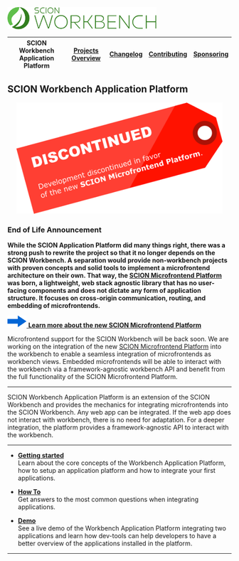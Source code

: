 <a href="/docs/site/application-platform/README.md"><img src="/docs/branding/scion-workbench-banner.svg" height="50" alt="SCION Workbench Application Platform"></a>

| SCION Workbench Application Platform | [Projects Overview][menu-projects-overview] | [Changelog][menu-changelog] | [Contributing][menu-contributing] | [Sponsoring][menu-sponsoring] |  
| --- | --- | --- | --- | --- |

## SCION Workbench Application Platform

<p align="center">
  <img src="/docs/site/images/application-platform-deprecation-note.svg" alt="DEPRECATION NOTE" height="250">
</p>

### End of Life Announcement

**While the SCION Application Platform did many things right, there was a strong push to rewrite the project so that it no longer depends on the SCION Workbench. A separation would provide non-workbench projects with proven concepts and solid tools to implement a microfrontend architecture on their own. That way, the [SCION Microfrontend Platform][link-scion-microfrontend-platform] was born, a lightweight, web stack agnostic library that has no user-facing components and does not dictate any form of application structure. It focuses on cross-origin communication, routing, and embedding of microfrontends.**

<a href="https://github.com/SchweizerischeBundesbahnen/scion-microfrontend-platform/blob/master/README.md"><img src="/docs/site/images/arrow-right.svg">
**Learn more about the new SCION Microfrontend Platform**
</a>

Microfrontend support for the SCION Workbench will be back soon. We are working on the integration of the new [SCION Microfrontend Platform][link-scion-microfrontend-platform] into the workbench to enable a seamless integration of microfrontends as workbench views. Embedded microfrontends will be able to interact with the workbench via a framework-agnostic workbench API and benefit from the full functionality of the SCION Microfrontend Platform.

***

SCION Workbench Application Platform is an extension of the SCION Workbench and provides the mechanics for integrating microfrontends into the SCION Workbench. Any web app can be integrated. If the web app does not interact with workbench, there is no need for adaptation. For a deeper integration, the platform provides a framework-agnostic API to interact with the workbench.

***

- [**Getting started**][link-getting-started]\
  Learn about the core concepts of the Workbench Application Platform, how to setup an application platform and how to integrate your first applications.

- [**How To**][link-how-to]\
  Get answers to the most common questions when integrating applications.

- [**Demo**][link-demo]\
  See a live demo of the Workbench Application Platform integrating two applications and learn how dev-tools can help developers to have a better overview of the applications installed in the platform.

***

[link-getting-started]:/docs/site/application-platform/getting-started.md
[link-how-to]: /docs/site/application-platform/howto/how-to.md
[link-demo]: https://scion-workbench-application-platform.now.sh
[link-scion-microfrontend-platform]: https://github.com/SchweizerischeBundesbahnen/scion-microfrontend-platform/blob/master/README.md

[menu-home]: /docs/site/application-platform/README.md
[menu-projects-overview]: /docs/site/projects-overview.md
[menu-changelog]: /docs/site/changelog/changelog.md
[menu-contributing]: /CONTRIBUTING.md
[menu-sponsoring]: /docs/site/sponsoring.md
